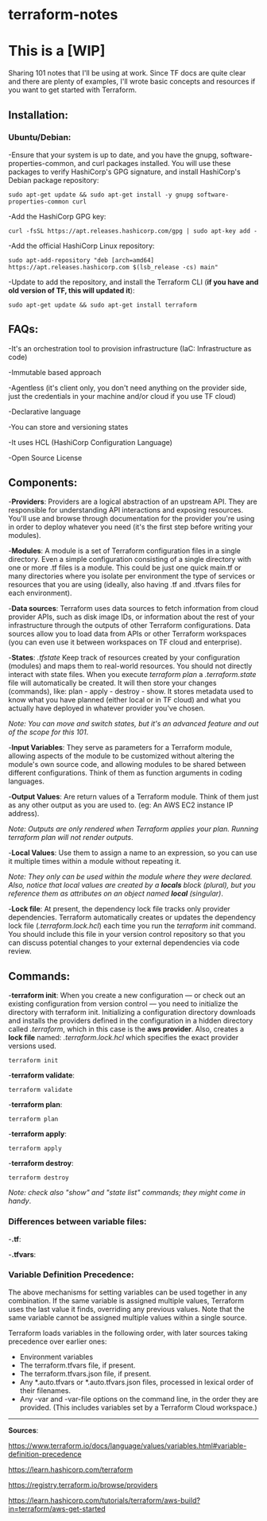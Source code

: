 # terraform-notes

# This is a [WIP]

Sharing 101 notes that I'll be using at work. Since TF docs are quite clear and there are plenty of examples, I'll wrote basic concepts and resources if you want to get started with Terraform.

## Installation:

### Ubuntu/Debian:

-Ensure that your system is up to date, and you have the gnupg, software-properties-common, and curl packages installed. You will use these packages to verify HashiCorp's GPG signature, and install HashiCorp's Debian package repository:

```
sudo apt-get update && sudo apt-get install -y gnupg software-properties-common curl
```

-Add the HashiCorp GPG key:

```
curl -fsSL https://apt.releases.hashicorp.com/gpg | sudo apt-key add -
```

-Add the official HashiCorp Linux repository:

```
sudo apt-add-repository "deb [arch=amd64] https://apt.releases.hashicorp.com $(lsb_release -cs) main"
```

-Update to add the repository, and install the Terraform CLI (**if you have and old version of TF, this will updated it**):

```
sudo apt-get update && sudo apt-get install terraform
```

## FAQs:

-It's an orchestration tool to provision infrastructure (IaC: Infrastructure as code)

-Immutable based approach

-Agentless (it's client only, you don't need anything on the provider side, just the credentials in your machine and/or cloud if you use TF cloud)

-Declarative language

-You can store and versioning states

-It uses HCL (HashiCorp Configuration Language)

-Open Source License

## Components:

-**Providers**: Providers are a logical abstraction of an upstream API. They are responsible for understanding API interactions and exposing resources. You'll use and browse through documentation for the provider you're using in order to deploy whatever you need (it's the first step before writing your modules). 

-**Modules**: A module is a set of Terraform configuration files in a single directory. Even a simple configuration consisting of a single directory with one or more .tf files is a module. This could be just one quick main.tf or many directories where you isolate per environment the type of services or resources that you are using (ideally, also having .tf and .tfvars files for each environment).

-**Data sources**: Terraform uses data sources to fetch information from cloud provider APIs, such as disk image IDs, or information about the rest of your infrastructure through the outputs of other Terraform configurations. Data sources allow you to load data from APIs or other Terraform workspaces (you can even use it between workspaces on TF cloud and enterprise).

-**States**: *.tfstate* Keep track of resources created by your configuration (modules) and maps them to real-world resources. You should not directly interact with state files.
When you execute *terraform plan* a *.terraform.state* file will automatically be created. It will then store your changes (commands), like: plan - apply - destroy - show. It stores  metadata used to know what you have planned (either local or in TF cloud) and what you actually have deployed in whatever provider you've chosen.

*Note: You can move and switch states, but it's an advanced feature and out of the scope for this 101*.

-**Input Variables**: They serve as parameters for a Terraform module, allowing aspects of the module to be customized without altering the module's own source code, and allowing modules to be shared between different configurations. Think of them as function arguments in coding languages.

-**Output Values**: Are return values of a Terraform module. Think of them just as any other output as you are used to. (eg: An AWS EC2 instance IP address).

*Note: Outputs are only rendered when Terraform applies your plan. Running terraform plan will not render outputs*.

-**Local Values**: Use them to assign a name to an expression, so you can use it multiple times within a module without repeating it.

*Note: They only can be used within the module where they were declared. Also, notice that local values are created by a **locals** block (plural), but you reference them as attributes on an object named **local** (singular)*.

-**Lock file**: At present, the dependency lock file tracks only provider dependencies. Terraform automatically creates or updates the dependency lock file (*.terraform.lock.hcl*) each time you run the *terraform init* command. You should include this file in your version control repository so that you can discuss potential changes to your external dependencies via code review.

## Commands:

-**terraform init**: When you create a new configuration — or check out an existing configuration from version control — you need to initialize the directory with terraform init. Initializing a configuration directory downloads and installs the providers defined in the configuration in a hidden directory called *.terraform*, which in this case is the **aws provider**. Also, creates a **lock file** named: *.terraform.lock.hcl* which specifies the exact provider versions used.

```
terraform init
```

-**terraform validate**:

```
terraform validate
```

-**terraform plan**:

```
terraform plan
```

-**terraform apply**:

```
terraform apply
```

-**terraform destroy**:

```
terraform destroy
```

*Note: check also "show" and "state list" commands; they might come in handy*.

### Differences between variable files:

-**.tf**:

  
-**.tfvars**:


### Variable Definition Precedence:

The above mechanisms for setting variables can be used together in any combination. If the same variable is assigned multiple values, Terraform uses the last value it finds, overriding any previous values. Note that the same variable cannot be assigned multiple values within a single source.

Terraform loads variables in the following order, with later sources taking precedence over earlier ones:

* Environment variables
* The terraform.tfvars file, if present.
* The terraform.tfvars.json file, if present.
* Any *.auto.tfvars or *.auto.tfvars.json files, processed in lexical order of their filenames.
* Any -var and -var-file options on the command line, in the order they are provided. (This includes variables set by a Terraform Cloud workspace.)


---
**Sources**:

https://www.terraform.io/docs/language/values/variables.html#variable-definition-precedence

https://learn.hashicorp.com/terraform

https://registry.terraform.io/browse/providers

https://learn.hashicorp.com/tutorials/terraform/aws-build?in=terraform/aws-get-started
